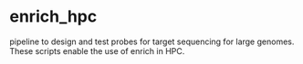 # enrich_hpc
pipeline to design and test probes for target sequencing for large genomes. These scripts enable the use of enrich in HPC.
